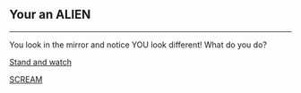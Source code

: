 ## Your an **ALIEN**
---

You look in the mirror and notice YOU look different! What do you do?


[Stand and watch](green.md)

[SCREAM](scream.md)

